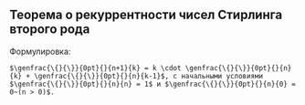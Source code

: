 ## Теорема о рекуррентности чисел Стирлинга второго рода
Формулировка:
```spoiler-markdown
$\genfrac{\{}{\}}{0pt}{}{n+1}{k} = k \cdot \genfrac{\{}{\}}{0pt}{}{n}{k} + \genfrac{\{}{\}}{0pt}{}{n}{k-1}$, с начальными условиями $\genfrac{\{}{\}}{0pt}{}{n}{n} = 1$ и $\genfrac{\{}{\}}{0pt}{}{n}{0} = 0~(n > 0)$.
```
